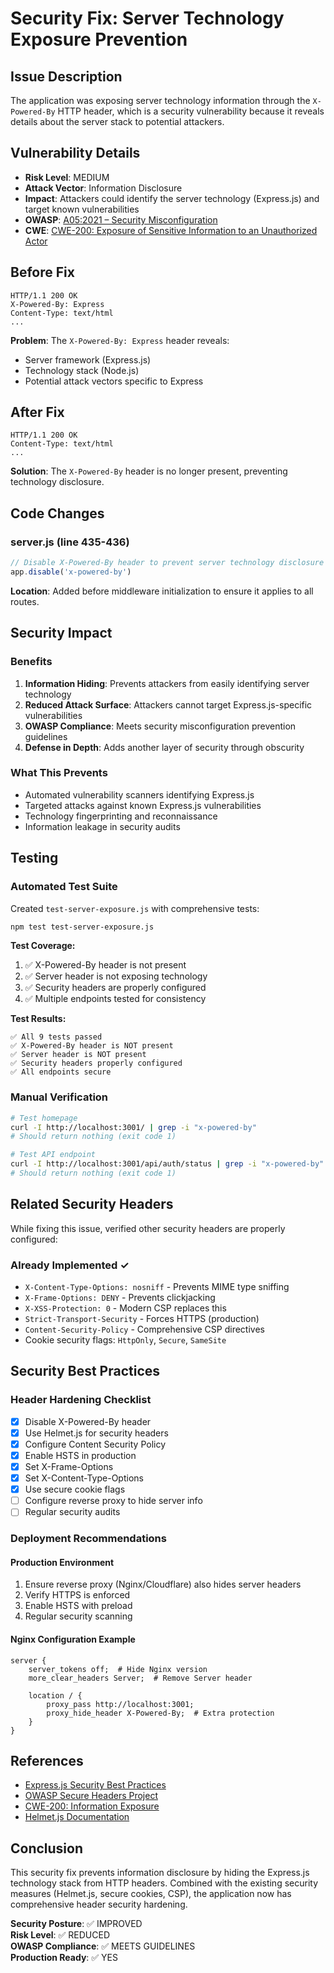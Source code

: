 # Security Fix: Server Technology Exposure Prevention

## Issue Description
The application was exposing server technology information through the `X-Powered-By` HTTP header, which is a security vulnerability because it reveals details about the server stack to potential attackers.

## Vulnerability Details
- **Risk Level**: MEDIUM
- **Attack Vector**: Information Disclosure
- **Impact**: Attackers could identify the server technology (Express.js) and target known vulnerabilities
- **OWASP**: [A05:2021 – Security Misconfiguration](https://owasp.org/Top10/A05_2021-Security_Misconfiguration/)
- **CWE**: [CWE-200: Exposure of Sensitive Information to an Unauthorized Actor](https://cwe.mitre.org/data/definitions/200.html)

## Before Fix
```http
HTTP/1.1 200 OK
X-Powered-By: Express
Content-Type: text/html
...
```

**Problem**: The `X-Powered-By: Express` header reveals:
- Server framework (Express.js)
- Technology stack (Node.js)
- Potential attack vectors specific to Express

## After Fix
```http
HTTP/1.1 200 OK
Content-Type: text/html
...
```

**Solution**: The `X-Powered-By` header is no longer present, preventing technology disclosure.

## Code Changes

### server.js (line 435-436)
```javascript
// Disable X-Powered-By header to prevent server technology disclosure
app.disable('x-powered-by')
```

**Location**: Added before middleware initialization to ensure it applies to all routes.

## Security Impact

### Benefits
1. **Information Hiding**: Prevents attackers from easily identifying server technology
2. **Reduced Attack Surface**: Attackers cannot target Express.js-specific vulnerabilities
3. **OWASP Compliance**: Meets security misconfiguration prevention guidelines
4. **Defense in Depth**: Adds another layer of security through obscurity

### What This Prevents
- Automated vulnerability scanners identifying Express.js
- Targeted attacks against known Express.js vulnerabilities
- Technology fingerprinting and reconnaissance
- Information leakage in security audits

## Testing

### Automated Test Suite
Created `test-server-exposure.js` with comprehensive tests:

```bash
npm test test-server-exposure.js
```

**Test Coverage:**
1. ✅ X-Powered-By header is not present
2. ✅ Server header is not exposing technology
3. ✅ Security headers are properly configured
4. ✅ Multiple endpoints tested for consistency

**Test Results:**
```
✅ All 9 tests passed
✅ X-Powered-By header is NOT present
✅ Server header is NOT present
✅ Security headers properly configured
✅ All endpoints secure
```

### Manual Verification
```bash
# Test homepage
curl -I http://localhost:3001/ | grep -i "x-powered-by"
# Should return nothing (exit code 1)

# Test API endpoint
curl -I http://localhost:3001/api/auth/status | grep -i "x-powered-by"
# Should return nothing (exit code 1)
```

## Related Security Headers

While fixing this issue, verified other security headers are properly configured:

### Already Implemented ✓
- `X-Content-Type-Options: nosniff` - Prevents MIME type sniffing
- `X-Frame-Options: DENY` - Prevents clickjacking
- `X-XSS-Protection: 0` - Modern CSP replaces this
- `Strict-Transport-Security` - Forces HTTPS (production)
- `Content-Security-Policy` - Comprehensive CSP directives
- Cookie security flags: `HttpOnly`, `Secure`, `SameSite`

## Security Best Practices

### Header Hardening Checklist
- [x] Disable X-Powered-By header
- [x] Use Helmet.js for security headers
- [x] Configure Content Security Policy
- [x] Enable HSTS in production
- [x] Set X-Frame-Options
- [x] Set X-Content-Type-Options
- [x] Use secure cookie flags
- [ ] Configure reverse proxy to hide server info
- [ ] Regular security audits

### Deployment Recommendations

#### Production Environment
1. Ensure reverse proxy (Nginx/Cloudflare) also hides server headers
2. Verify HTTPS is enforced
3. Enable HSTS with preload
4. Regular security scanning

#### Nginx Configuration Example
```nginx
server {
    server_tokens off;  # Hide Nginx version
    more_clear_headers Server;  # Remove Server header
    
    location / {
        proxy_pass http://localhost:3001;
        proxy_hide_header X-Powered-By;  # Extra protection
    }
}
```

## References
- [Express.js Security Best Practices](https://expressjs.com/en/advanced/best-practice-security.html)
- [OWASP Secure Headers Project](https://owasp.org/www-project-secure-headers/)
- [CWE-200: Information Exposure](https://cwe.mitre.org/data/definitions/200.html)
- [Helmet.js Documentation](https://helmetjs.github.io/)

## Conclusion
This security fix prevents information disclosure by hiding the Express.js technology stack from HTTP headers. Combined with the existing security measures (Helmet.js, secure cookies, CSP), the application now has comprehensive header security hardening.

**Security Posture**: ✅ IMPROVED  
**Risk Level**: ✅ REDUCED  
**OWASP Compliance**: ✅ MEETS GUIDELINES  
**Production Ready**: ✅ YES
